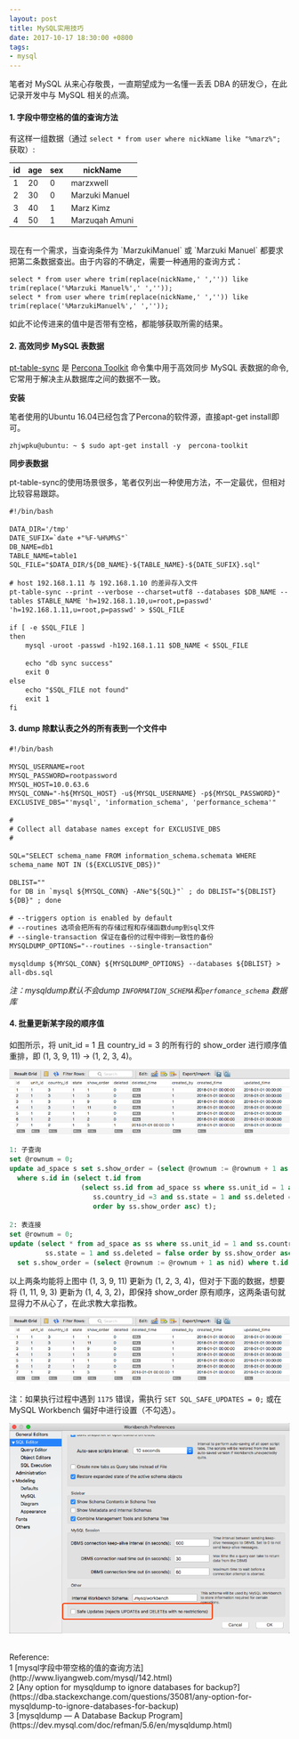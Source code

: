 ```yaml
---
layout: post
title: MySQL实用技巧
date: 2017-10-17 18:30:00 +0800
tags:
- mysql
---
```


笔者对 MySQL 从来心存敬畏，一直期望成为一名懂一丢丢 DBA 的研发😏，在此记录开发中与 MySQL 相关的点滴。

<h4>1. 字段中带空格的值的查询方法</h4>

有这样一组数据（通过 `select * from user where nickName like "%marz%";` 获取）:

| id | age | sex | nickName
|-|-|-|-
| 1 | 20 | 0 | marzxwell
| 2 | 30 | 0 | Marzuki Manuel
| 3 | 40 | 1 | Marz Kimz
| 4 | 50 | 1 | Marzuqah Amuni

<br>
现在有一个需求，当查询条件为 `MarzukiManuel` 或 `Marzuki Manuel` 都要求把第二条数据查出。由于内容的不确定，需要一种通用的查询方式：

```
select * from user where trim(replace(nickName,' ','')) like trim(replace('%Marzuki Manuel%',' ',''));
select * from user where trim(replace(nickName,' ','')) like trim(replace('%MarzukiManuel%',' ',''));
```

如此不论传进来的值中是否带有空格，都能够获取所需的结果。

<h4>2. 高效同步 MySQL 表数据</h4>

[pt-table-sync](https://www.percona.com/doc/percona-toolkit/LATEST/pt-table-sync.html) 是 [Percona Toolkit](https://www.percona.com/doc/percona-toolkit/LATEST/index.html) 命令集中用于高效同步 MySQL 表数据的命令, 它常用于解决主从数据库之间的数据不一致。

**安装**

笔者使用的Ubuntu 16.04已经包含了Percona的软件源，直接apt-get install即可。

```
zhjwpku@ubuntu: ~ $ sudo apt-get install -y  percona-toolkit
```

**同步表数据**

pt-table-sync的使用场景很多，笔者仅列出一种使用方法，不一定最优，但相对比较容易跟踪。

```
#!/bin/bash

DATA_DIR='/tmp'
DATE_SUFIX=`date +"%F-%H%M%S"`
DB_NAME=db1
TABLE_NAME=table1
SQL_FILE="$DATA_DIR/${DB_NAME}-${TABLE_NAME}-${DATE_SUFIX}.sql"

# host 192.168.1.11 与 192.168.1.10 的差异存入文件
pt-table-sync --print --verbose --charset=utf8 --databases $DB_NAME --tables $TABLE_NAME 'h=192.168.1.10,u=root,p=passwd' 'h=192.168.1.11,u=root,p=passwd' > $SQL_FILE

if [ -e $SQL_FILE ]
then
    mysql -uroot -passwd -h192.168.1.11 $DB_NAME < $SQL_FILE

    echo "db sync success"
    exit 0
else
    echo "$SQL_FILE not found"
    exit 1
fi
```

<h4>3. dump 除默认表之外的所有表到一个文件中</h4>

```shell
#!/bin/bash

MYSQL_USERNAME=root
MYSQL_PASSWORD=rootpassword
MYSQL_HOST=10.0.63.6
MYSQL_CONN="-h${MYSQL_HOST} -u${MYSQL_USERNAME} -p${MYSQL_PASSWORD}"
EXCLUSIVE_DBS="'mysql', 'information_schema', 'performance_schema'"

#
# Collect all database names except for EXCLUSIVE_DBS
#

SQL="SELECT schema_name FROM information_schema.schemata WHERE schema_name NOT IN (${EXCLUSIVE_DBS})"

DBLIST=""
for DB in `mysql ${MYSQL_CONN} -ANe"${SQL}"` ; do DBLIST="${DBLIST} ${DB}" ; done

# --triggers option is enabled by default
# --routines 选项会把所有的存储过程和存储函数dump到sql文件
# --single-transaction 保证在备份的过程中得到一致性的备份
MYSQLDUMP_OPTIONS="--routines --single-transaction"

mysqldump ${MYSQL_CONN} ${MYSQLDUMP_OPTIONS} --databases ${DBLIST} > all-dbs.sql
```

*注：mysqldump默认不会dump `INFORMATION_SCHEMA`和`perfomance_schema` 数据库*

<h4>4. 批量更新某字段的顺序值</h4>

如图所示，将 unit_id = 1 且 country_id = 3 的所有行的 show_order 进行顺序值重排，即 (1, 3, 9, 11) -> (1, 2, 3, 4)。

![MySql ReOrder 1](/assets/201710/mysql_reorder1.png)

```sql
1: 子查询
set @rownum = 0;
update ad_space s set s.show_order = (select @rownum := @rownum + 1 as nid)
  where s.id in (select t.id from 
                  (select ss.id from ad_space ss where ss.unit_id = 1 and
                     ss.country_id =3 and ss.state = 1 and ss.deleted = false 
                     order by ss.show_order asc) t);

2: 表连接
set @rownum = 0; 
update (select * from ad_space as ss where ss.unit_id = 1 and ss.country_id = 3 and 
         ss.state = 1 and ss.deleted = false order by ss.show_order asc) as t, ad_space s 
  set s.show_order = (select @rownum := @rownum + 1 as nid) where t.id = s.id;
```

以上两条均能将上图中 (1, 3, 9, 11) 更新为 (1, 2, 3, 4)，但对于下面的数据，想要将 (1, 11, 9, 3) 更新为 (1, 4, 3, 2)，即保持 show_order 原有顺序，这两条语句就显得力不从心了，在此求教大拿指教。

![MySql ReOrder 2](/assets/201710/mysql_reorder2.png)

注：如果执行过程中遇到 `1175` 错误，需执行 `SET SQL_SAFE_UPDATES = 0;` 或在 MySQL Workbench 偏好中进行设置（不勾选）。

![MySql Workbench safe update mode](/assets/201710/mysql_workbench_safe_update_mode.png)


<br>
<span class="post-meta">
Reference:
</span>
<br>
<span class="post-meta">
1 [mysql字段中带空格的值的查询方法](http://www.liyangweb.com/mysql/142.html)<br>
2 [Any option for mysqldump to ignore databases for backup?](https://dba.stackexchange.com/questions/35081/any-option-for-mysqldump-to-ignore-databases-for-backup)<br>
3 [mysqldump — A Database Backup Program](https://dev.mysql.com/doc/refman/5.6/en/mysqldump.html)
</span>

